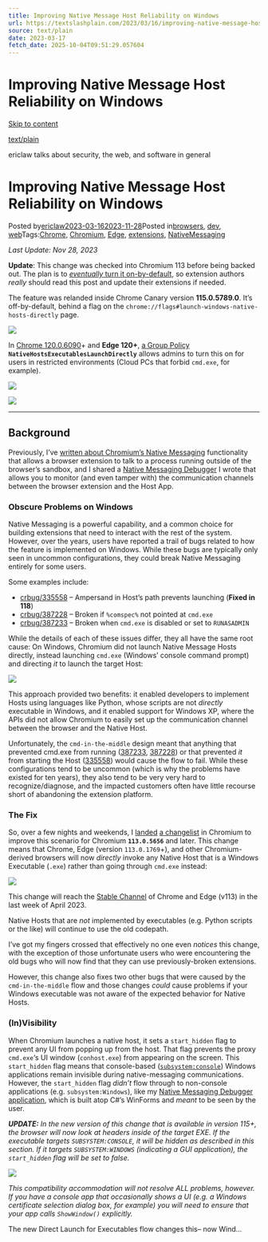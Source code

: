 ```yaml
---
title: Improving Native Message Host Reliability on Windows
url: https://textslashplain.com/2023/03/16/improving-native-message-host-reliability-on-windows/
source: text/plain
date: 2023-03-17
fetch_date: 2025-10-04T09:51:29.057604
---
```


# Improving Native Message Host Reliability on Windows

[Skip to content](#content)

[text/plain](https://textslashplain.com/)

ericlaw talks about security, the web, and software in general

# Improving Native Message Host Reliability on Windows

Posted by[ericlaw](https://textslashplain.com/author/ericlaw1979/)[2023-03-162023-11-28](https://textslashplain.com/2023/03/16/improving-native-message-host-reliability-on-windows/)Posted in[browsers](https://textslashplain.com/category/browsers/), [dev](https://textslashplain.com/category/dev/), [web](https://textslashplain.com/category/tech/web/)Tags:[Chrome](https://textslashplain.com/tag/chrome/), [Chromium](https://textslashplain.com/tag/chromium/), [Edge](https://textslashplain.com/tag/edge/), [extensions](https://textslashplain.com/tag/extensions/), [NativeMessaging](https://textslashplain.com/tag/nativemessaging/)

*Last Update: Nov 28, 2023*

**Update**: This change was checked into Chromium 113 before being backed out. The plan is to [*eventually* turn it on-by-default](https://chromium-review.googlesource.com/c/chromium/src/%2B/4522048), so extension authors *really* should read this post and update their extensions if needed.

The feature was relanded inside Chrome Canary version **115.0.5789.0**. It’s off-by-default, behind a flag on the `chrome://flags#launch-windows-native-hosts-directly` page.

[![](https://textslashplain.com/wp-content/uploads/2023/05/image-13.png?w=720)](https://textslashplain.com/wp-content/uploads/2023/05/image-13.png)

In [Chrome 120.0.6090](https://chromiumdash.appspot.com/commits?commit=57c3662e332095c8e7d98255d86e29d3a86c530c&platform=Windows)+ and **Edge 120+**, [a Group Policy](https://chromium-review.googlesource.com/c/chromium/src/%2B/4918033) **`NativeHostsExecutablesLaunchDirectly`**  allows admins to turn this on for users in restricted environments (Cloud PCs that forbid `cmd.exe`, for example).

[![](https://textslashplain.com/wp-content/uploads/2023/10/image-33.png?w=1024)](https://textslashplain.com/wp-content/uploads/2023/10/image-33.png)

[![](https://textslashplain.com/wp-content/uploads/2023/11/image-21.png?w=1024)](https://textslashplain.com/wp-content/uploads/2023/11/image-21.png)

---

## Background

Previously, I’ve [written about Chromium’s Native Messaging](https://textslashplain.com/2020/09/04/web-to-app-communication-the-native-messaging-api/) functionality that allows a browser extension to talk to a process running outside of the browser’s sandbox, and I shared a [Native Messaging Debugger](https://textslashplain.com/2022/01/08/debug-native-messaging/) I wrote that allows you to monitor (and even tamper with) the communication channels between the browser extension and the Host App.

### Obscure Problems on Windows

Native Messaging is a powerful capability, and a common choice for building extensions that need to interact with the rest of the system. However, over the years, users have reported a trail of bugs related to how the feature is implemented on Windows. While these bugs are typically only seen in uncommon configurations, they could break Native Messaging entirely for some users.

Some examples include:

* [crbug/335558](https://bugs.chromium.org/p/chromium/issues/detail?id=335558) – Ampersand in Host’s path prevents launching (**Fixed in 118**)
* [crbug/387228](https://bugs.chromium.org/p/chromium/issues/detail?id=387228) – Broken if `%comspec%` not pointed at `cmd.exe`
* [crbug/387233](https://bugs.chromium.org/p/chromium/issues/detail?id=387233) – Broken when `cmd.exe` is disabled or set to `RUNASADMIN`

While the details of each of these issues differ, they all have the same root cause: On Windows, Chromium did not launch Native Message Hosts directly, instead launching `cmd.exe` (Windows’ console command prompt) and directing *it* to launch the target Host:

[![](https://textslashplain.com/wp-content/uploads/2023/03/image-20.png?w=1024)](https://textslashplain.com/wp-content/uploads/2023/03/image-20.png)

This approach provided two benefits: it enabled developers to implement Hosts using languages like Python, whose scripts are not *directly* executable in Windows, and it enabled support for Windows XP, where the APIs did not allow Chromium to easily set up the communication channel between the browser and the Native Host.

Unfortunately, the `cmd-in-the-middle` design meant that anything that prevented cmd.exe from running ([387233](https://bugs.chromium.org/p/chromium/issues/detail?id=387233), [387228](https://bugs.chromium.org/p/chromium/issues/detail?id=387228)) or that prevented *it* from starting the Host ([335558](https://bugs.chromium.org/p/chromium/issues/detail?id=335558)) would cause the flow to fail. While these configurations tend to be uncommon (which is why the problems have existed for ten years), they also tend to be very very hard to recognize/diagnose, and the impacted customers often have little recourse short of abandoning the extension platform.

### The Fix

So, over a few nights and weekends, I [landed](https://storage.googleapis.com/chromium-find-releases-static/b65.html#b65bc1b87d2e413d2638e94cf402adc385232228) [a changelist](https://chromium-review.googlesource.com/c/chromium/src/%2B/4307561/) in Chromium to improve this scenario for Chromium **`113.0.5656`** and later. This change means that Chrome, Edge (version `113.0.1769`+), and other Chromium-derived browsers will now *directly* invoke any Native Host that is a Windows Executable (`.exe`) rather than going through `cmd.exe` instead:

[![](https://textslashplain.com/wp-content/uploads/2023/03/image-19.png?w=1024)](https://textslashplain.com/wp-content/uploads/2023/03/image-19.png)

This change will reach the [Stable Channel](https://textslashplain.com/2022/08/04/understanding-browser-channels/) of Chrome and Edge (v113) in the last week of April 2023.

Native Hosts that are *not* implemented by executables (e.g. Python scripts or the like) will continue to use the old codepath.

I’ve got my fingers crossed that effectively no one even *notices* this change, with the exception of those unfortunate users who were encountering the old bugs who will now find that they can use previously-broken extensions.

However, this change also fixes two other bugs that were caused by the `cmd-in-the-middle` flow and those changes *could* cause problems if your Windows executable was not aware of the expected behavior for Native Hosts.

### (In)Visibility

When Chromium launches a native host, it sets a `start_hidden` flag to prevent any UI from popping up from the host. That flag prevents the proxy `cmd.exe`‘s UI window (`conhost.exe`) from appearing on the screen. This `start_hidden` flag means that console-based ([`subsystem:console`](https://learn.microsoft.com/en-us/cpp/build/reference/subsystem-specify-subsystem?view=msvc-170)) Windows applications remain invisible during native-messaging communications. However, the `start_hidden` flag *didn’t* flow through to non-console applications (e.g. `subsystem:Windows`), like my [Native Messaging Debugger application](https://textslashplain.com/2022/01/08/debug-native-messaging/), which is built atop C#’s WinForms and *meant* to be seen by the user.

***UPDATE:** In the new version of this change that is available in version 115+, the browser will now look at headers inside of the target EXE. If the executable targets `SUBSYSTEM:CONSOLE`, it will be hidden as described in this section. If it targets `SUBSYSTEM:WINDOWS` (indicating a GUI application), the `start_hidden` flag will be set to false.*

[![](https://textslashplain.com/wp-content/uploads/2023/05/image-14.png?w=782)](https://textslashplain.com/wp-content/uploads/2023/05/image-14.png)

*This compatibility accommodation will not resolve ALL problems, however. If you have a console app that occasionally shows a UI (e.g. a Windows certificate selection dialog box, for example) you will need to ensure that your app calls `ShowWindow()` explicitly.*

The new Direct Launch for Executables flow changes this– now Wind...